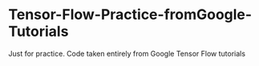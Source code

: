 # Tensor-Flow-Practice-fromGoogle-Tutorials
Just for practice. Code taken entirely from Google Tensor Flow tutorials
